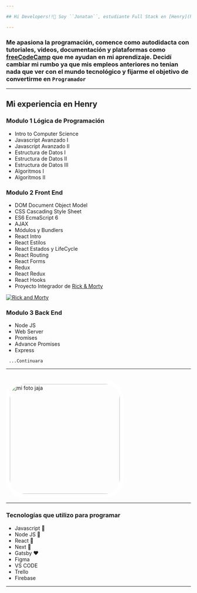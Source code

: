 ```yaml
---

## Hi Developers!!💚 Soy ``Jonatan``, estudiante Full Stack en [Henry](https://www.soyhenry.com)

---
```


### Me apasiona la programación, comence como autodidacta con tutoriales, videos, documentación y plataformas como [freeCodeCamp](https://www.freecodecamp.org/) que me ayudan en mi aprendizaje. Decidí cambiar mi rumbo ya que mis empleos anteriores no tenian nada que ver con el mundo tecnológico y fijarme el objetivo de convertirme en ``Programador``

---

## Mi experiencia en Henry

### Modulo 1 Lógica de Programación

<div class="hide">

-  Intro to Computer Science
-  Javascript Avanzado I
-  Javascript Avanzado II
-  Estructura de Datos I
-  Estructura de Datos II
-  Estructura de Datos III
-  Algoritmos I
-  Algoritmos II

</div >

### Modulo 2 Front End

<div class="hide">
 
-  DOM Document Object Model
-  CSS Cascading Style Sheet
-  ES6 EcmaScript 6
-  AJAX
-  Módulos y Bundlers 
-  React Intro
-  React Estilos
-  React Estados y LifeCycle 
-  React Routing 
-  React Forms 
-  Redux 
-  React Redux 
-  React Hooks
-  Proyecto Integrador de [Rick & Morty](http://rickandmorty-jona.vercel.app)
<!--  [![Title](Image URL)](Link URL) -->
  [![Rick and Morty](https://encrypted-tbn0.gstatic.com/images?q=tbn:ANd9GcQ2PNgriWT5_Uj7CFmvanxcpBMx_JZn976wNKXxYsgV5A&s)](http://rickandmorty-jona.vercel.app)
</div >

 
### Modulo 3 Back End

<div class="hide">
 
-  Node JS
-  Web Server
-  Promises
-  Advance Promises
-  Express
 
</div>
 
 ```
  ...Continuara 
 ```

---
<br />
<img src="https://jonaochoa.vercel.app/static/media/jonacode.3b5e728e432e6b1e1dae.jpg" alt="mi foto jaja" title="Developer javascript" style="border: 10px solid white; width: 300px; height: 300px; border-radius: 50px " />

---

### Tecnologías que utilizo para programar 

- Javascript 💛
- Node JS 💚
- React 💙
- Next 🖤
- Gatsby ❤  
- Figma
- VS CODE
- Trello
- Firebase

---
